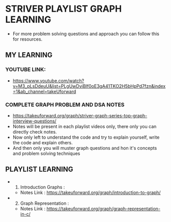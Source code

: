 # STRIVER PLAYLIST GRAPH LEARNING
* For more problem solving questions and approach you can follow this for resources.

## MY LEARNING
### YOUTUBE LINK: 
* https://www.youtube.com/watch?v=M3_pLsDdeuU&list=PLgUwDviBIf0oE3gA41TKO2H5bHpPd7fzn&index=1&ab_channel=takeUforward

### COMPLETE GRAPH PROBLEM AND DSA NOTES
* https://takeuforward.org/graph/striver-graph-series-top-graph-interview-questions/
* Notes will be present in each playlist videos only, there only you can directly check notes.
* Now only left to understand the code and try to explain yourself, write the code and explain others.
* And then only you will muster graph questions and hon it's concepts and problem solving techniques



## PLAYLIST LEARNING
* 1. Introduction Graphs : 
  * Notes Link :  https://takeuforward.org/graph/introduction-to-graph/
* 2. Graph Representation : 
  * Notes Link : https://takeuforward.org/graph/graph-representation-in-c/